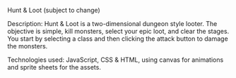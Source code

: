 Hunt & Loot (subject to change)

Description: Hunt & Loot is a two-dimensional dungeon style looter. The objective is simple, kill monsters, select your epic loot, and clear the stages. You start by selecting a class and then clicking the attack button to damage the monsters.

Technologies used: JavaScript, CSS & HTML, using canvas for animations and sprite sheets for the assets.